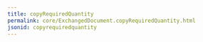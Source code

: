 ```yaml
---
title: copyRequiredQuantity
permalink: core/ExchangedDocument.copyRequiredQuantity.html
jsonid: copyrequiredquantity
---
```

